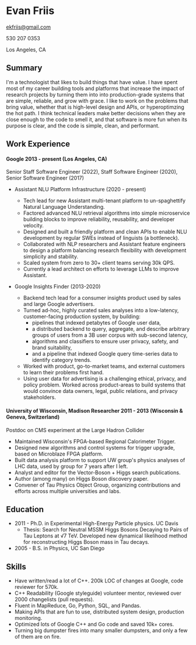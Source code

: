 # Evan Friis

ekfriis@gmail.com

530 207 0353

Los Angeles, CA

## Summary

I'm a technologist that likes to build things that have value. I have spent most of my career building tools and platforms that increase the impact of research projects by turning them into into production-grade systems that are simple, reliable, and grow with grace. I like to work on the problems that bring value, whether that is high-level design and APIs, or hyperoptimzing the hot path. I think technical leaders make better decisions when they are close enough to the code to smell it, and that software is more fun when its purpose is clear, and the code is simple, clean, and performant.

## Work Experience

#### Google 2013 - present (Los Angeles, CA)

Senior Staff Software Engineer (2022), Staff Software Engineer (2020), Senior Software Engineer (2017)

- Assistant NLU Platform Infrastructure (2020 - present)
  - Tech lead for new Assistant multi-tenant platform to un-spaghettify Natural Language Understanding.
  - Factored advanced NLU retrieval algorithms into simple microservice building blocks to improve reliability, reusability, and developer velocity.
  - Designed and built a friendly platform and clean APIs to enable NLU development by regular SWEs instead of linguists (a bottleneck).
  - Collaborated with NLP researchers and Assistant feature engineers to design a platform balancing research flexibility with development simplicity and stability.
  - Scaled system from zero to 30+ client teams serving 30k QPS.
  - Currently a lead architect on efforts to leverage LLMs to improve Assistant.

- Google Insights Finder (2013-2020)
  - Backend tech lead for a consumer insights product used by sales and large Google advertisers.
  - Turned ad-hoc, highly curated sales analyses into a low-latency, customer-facing production system, by building:
    - pipelines that indexed petabytes of Google user data,
    - a distributed backend to query, aggregate, and describe arbitrary groups of users from a 3B user corpus with sub-second latency,
    - algorithms and classifiers to ensure user privacy, safety, and brand suitability,
    - and a pipeline that indexed Google query time-series data to identify category trends.
  - Worked with product, go-to-market teams, and external customers to learn their problems first hand.
  - Using user data for advertising is a challenging ethical, privacy, and policy problem.  Worked across product-areas to build systems that would convince data owners, legal, public relations, and privacy stakeholders.

#### University of Wisconsin, Madison Researcher 2011 - 2013 (Wisconsin & Geneva, Switzerland)

Postdoc on CMS experiment at the Large Hadron Collider

-  Maintained Wisconsin's FPGA-based Regional Calorimeter Trigger.
-  Designed new algorithms and control systems for trigger upgrade, based on Microblaze FPGA platform.
-  Built data analysis platform to support UW group's physics analyses of LHC data, used by group for 7 years after I left.
-  Analyst and editor for the Vector-Boson + Higgs search publications.
-  Author (among many) on Higgs Boson discovery paper.
-  Convener of Tau Physics Object Group, organizing contributions and efforts across multiple universities and labs.

## Education 

 - 2011 - Ph.D. in Experimental High-Energy Particle physics. UC Davis
   - Thesis: Search for Neutral MSSM Higgs Bosons Decaying to Pairs of Tau Leptons at √7 TeV.  Developed new dynamical likelihood method for reconstructing Higgs Boson mass in Tau decays.
 - 2005 - B.S. in Physics, UC San Diego

## Skills

 - Have written/read a lot of C++.  200k LOC of changes at Google, code reviewer for 570k.
 - C++ Readability (Google styleguide) volunteer mentor, reviewed over 2000 changelists (pull requests).
 - Fluent in MapReduce, Go, Python, SQL, and Pandas.
 - Making APIs that are fun to use, distributed system design, production monitoring.
 - Optimized lots of Google C++ and Go code and saved 10k+ cores.
 - Turning big dumpster fires into many smaller dumpsters, and only a few of them are on fire.

